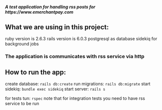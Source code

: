 <h5>A test application for handling rss posts for https://www.emerchantpay.com</h5>

<h2>What we are using in this project:</h2>
ruby version is 2.6.3
rails version is 6.0.3
postgresql as database
sidekiq for background jobs

<h3>The application is communicates with rss service via http</h3>

<h2>How to run the app:</h2>
create database: <code>rails db:create</code>
run migrations: <code>rails db:migrate</code>
start sidekiq: <code>bundle exec sidekiq</code>
start server: <code>rails s</code>

for tests tun: <code>rspec</code>
note that for integration tests you need to have rss service to be run
